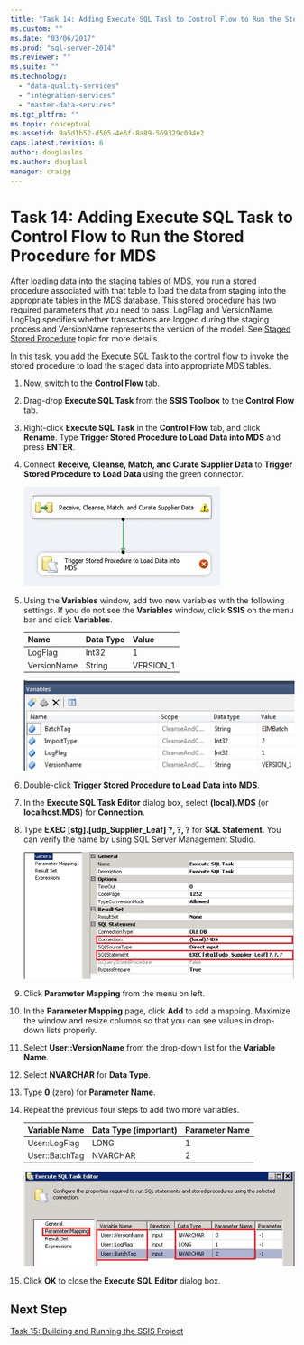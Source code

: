 ```yaml
---
title: "Task 14: Adding Execute SQL Task to Control Flow to Run the Stored Procedure for MDS | Microsoft Docs"
ms.custom: ""
ms.date: "03/06/2017"
ms.prod: "sql-server-2014"
ms.reviewer: ""
ms.suite: ""
ms.technology: 
  - "data-quality-services"
  - "integration-services"
  - "master-data-services"
ms.tgt_pltfrm: ""
ms.topic: conceptual
ms.assetid: 9a5d1b52-d505-4e6f-8a89-569329c094e2
caps.latest.revision: 6
author: douglaslms
ms.author: douglasl
manager: craigg
---
```

# Task 14: Adding Execute SQL Task to Control Flow to Run the Stored Procedure for MDS
  After loading data into the staging tables of MDS, you run a stored procedure associated with that table to load the data from staging into the appropriate tables in the MDS database. This stored procedure has two required parameters that you need to pass: LogFlag and VersionName. LogFlag specifies whether transactions are logged during the staging process and VersionName represents the version of the model. See [Staged Stored Procedure](http://msdn.microsoft.com/library/hh231028.aspx) topic for more details.  
  
 In this task, you add the Execute SQL Task to the control flow to invoke the stored procedure to load the staged data into appropriate MDS tables.  
  
1.  Now, switch to the **Control Flow** tab.  
  
2.  Drag-drop **Execute SQL Task** from the **SSIS Toolbox** to the **Control Flow** tab.  
  
3.  Right-click **Execute SQL Task** in the **Control Flow** tab, and click **Rename**. Type **Trigger Stored Procedure to Load Data into MDS** and press **ENTER**.  
  
4.  Connect **Receive, Cleanse, Match, and Curate Supplier Data** to **Trigger Stored Procedure to Load Data** using the green connector.  
  
     ![Connect to Execute SQL Task](../../2014/tutorials/media/et-addingesqltasktocftorunthespformds-01.jpg "Connect to Execute SQL Task")  
  
5.  Using the **Variables** window, add two new variables with the following settings. If you do not see the **Variables** window, click **SSIS** on the menu bar and click **Variables**.  
  
    |Name|Data Type|Value|  
    |----------|---------------|-----------|  
    |LogFlag|Int32|1|  
    |VersionName|String|VERSION_1|  
  
     ![SSIS Variables Window](../../2014/tutorials/media/et-addingesqltasktocftorunthespformds-02.jpg "SSIS Variables Window")  
  
6.  Double-click **Trigger Stored Procedure to Load Data into MDS**.  
  
7.  In the **Execute SQL Task Editor** dialog box, select **(local).MDS** (or **localhost.MDS**) for **Connection**.  
  
8.  Type **EXEC [stg].[udp_Supplier_Leaf] ?, ?, ?** for **SQL Statement**. You can verify the name by using SQL Server Management Studio.  
  
     ![Execute SQL Editor Dialog Box - General Settings](../../2014/tutorials/media/et-addingesqltasktocftorunthespformds-03.jpg "Execute SQL Editor Dialog Box - General Settings")  
  
9. Click **Parameter Mapping** from the menu on left.  
  
10. In the **Parameter Mapping** page, click **Add** to add a mapping. Maximize the window and resize columns so that you can see values in drop-down lists properly.  
  
11. Select **User::VersionName** from the drop-down list for the **Variable Name**.  
  
12. Select **NVARCHAR** for **Data Type**.  
  
13. Type **0** (zero) for **Parameter Name**.  
  
14. Repeat the previous four steps to add two more variables.  
  
    |Variable Name|Data Type (important)|Parameter Name|  
    |-------------------|-----------------------------|--------------------|  
    |User::LogFlag|LONG|1|  
    |User::BatchTag|NVARCHAR|2|  
  
     ![Execute SQL Task Editor - Parameter Mapping](../../2014/tutorials/media/et-addingesqltasktocftorunthespformds-04.jpg "Execute SQL Task Editor - Parameter Mapping")  
  
15. Click **OK** to close the **Execute SQL Editor** dialog box.  
  
## Next Step  
 [Task 15: Building and Running the SSIS Project](../../2014/tutorials/task-15-building-and-running-the-ssis-project.md)  
  
  
